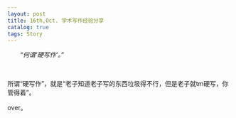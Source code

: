 ```yaml
---
layout: post
title: 16th,Oct. 学术写作经验分享
catalog: true  
tags: Story
---
```


&emsp;&emsp;*“何谓‘硬写作’。”*

<br/>

所谓“硬写作”，就是“老子知道老子写的东西垃圾得不行，但是老子就tm硬写，你管得着”。

over。

<br/>

